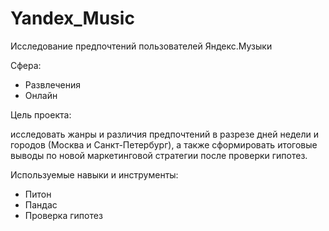 # Yandex_Music
Исследование предпочтений пользователей Яндекс.Музыки

Сфера:

-	Развлечения
-	Онлайн

Цель проекта:

исследовать жанры и различия предпочтений в разрезе дней недели и городов (Москва и Санкт-Петербург), а также сформировать итоговые выводы по новой маркетинговой стратегии после проверки гипотез.

Используемые навыки и инструменты:

-	Питон
-	Пандас
- Проверка гипотез


